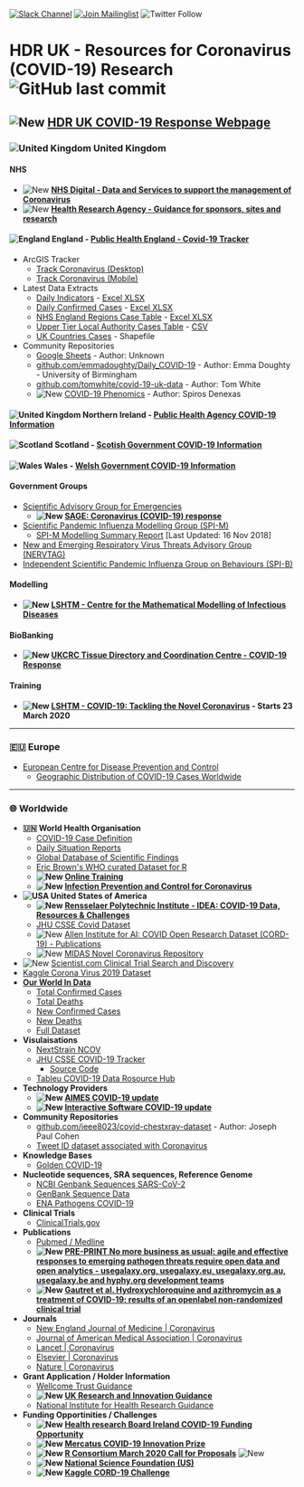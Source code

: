 [![Slack Channel](https://img.shields.io/badge/Slack-%23covid--19challenge-brightgreen)](https://healthdataresearchuk.slack.com/archives/CV5B38SF3) [![Join Mailinglist](https://img.shields.io/badge/Mailing%20list-%23covid--19challenge-yellow)](https://hdruk.us18.list-manage.com/subscribe?u=aebfef05d173a4888d1cde535&id=30d89c2c77) ![Twitter Follow](https://img.shields.io/twitter/follow/hdruk?label=Follow&style=social)

# HDR UK - Resources for Coronavirus (COVID-19) Research ![GitHub last commit](https://img.shields.io/github/last-commit/hdruk/covid-19)

##                 ![New](https://img.shields.io/badge/NEW-2020--03--20-red) [HDR UK COVID-19 Response Webpage](https://www.hdruk.ac.uk/covid-19/)

### ![United Kingdom](https://www.iconfinder.com/icons/16014/download/png/16) United Kingdom
#### NHS
  - ![New](https://img.shields.io/badge/NEW-2020--03--19-orange) **[NHS Digital - Data and Services to support the management of Coronavirus](https://digital.nhs.uk/news-and-events/latest-news/data-and-services-supporting-coronavirus)**
  - ![New](https://img.shields.io/badge/NEW-2020--03--19-orange) **[Health Research Agency - Guidance for sponsors, sites and research](https://www.hra.nhs.uk/planning-and-improving-research/policies-standards-legislation/covid-19-guidance-sponsors-sites-and-researchers/)**
#### ![England](https://www.iconfinder.com/icons/15853/download/png/16)󠁧󠁢󠁥󠁮󠁧󠁿 England - [Public Health England - Covid-19 Tracker](https://www.gov.uk/government/publications/covid-19-track-coronavirus-cases)
  - ArcGIS Tracker
    - [Track Coronavirus (Desktop)](https://www.arcgis.com/apps/opsdashboard/index.html#/f94c3c90da5b4e9f9a0b19484dd4bb14)
    - [Track Coronavirus (Mobile)](https://www.arcgis.com/apps/opsdashboard/index.html#/ae5dda8f86814ae99dde905d2a9070ae)
  - Latest Data Extracts
    - [Daily Indicators](https://www.arcgis.com/home/item.html?id=bc8ee90225644ef7a6f4dd1b13ea1d67) - [Excel XLSX](https://www.arcgis.com/sharing/rest/content/items/bc8ee90225644ef7a6f4dd1b13ea1d67/data)
    - [Daily Confirmed Cases](https://www.arcgis.com/home/item.html?id=e5fd11150d274bebaaf8fe2a7a2bda11) - [Excel XLSX](https://www.arcgis.com/sharing/rest/content/items/e5fd11150d274bebaaf8fe2a7a2bda11/data)
    - [NHS England Regions Case Table](https://www.arcgis.com/home/item.html?id=ca796627a2294c51926865748c4a56e8) - [Excel XLSX](https://www.arcgis.com/sharing/rest/content/items/ca796627a2294c51926865748c4a56e8/data)
    - [Upper Tier Local Authority Cases Table](https://www.arcgis.com/home/item.html?id=b684319181f94875a6879bbc833ca3a6) - [CSV](https://www.arcgis.com/sharing/rest/content/items/b684319181f94875a6879bbc833ca3a6/data)
    - [UK Countries Cases](https://www.arcgis.com/home/item.html?id=0490914464f849108e87800f1fcf6d2a) - Shapefile
  - Community Repositories
    - [Google Sheets](https://docs.google.com/spreadsheets/d/129bJR5Mgcr5qOQNc96CBWKFfjODToWKRiVKDEg5ybkU/edit#gid=259037066) - Author: Unknown
    - [github.com/emmadoughty/Daily_COVID-19](https://github.com/emmadoughty/Daily_COVID-19) - Author: Emma Doughty - University of Birmingham
    - [github.com/tomwhite/covid-19-uk-data](https://github.com/tomwhite/covid-19-uk-data) - Author: Tom White
    - ![New](https://img.shields.io/badge/NEW-2020--03--19-orange) [COVID-19 Phenomics](http://covid19-phenomics.org/) - Author: Spiros Denexas

#### ![United Kingdom](https://www.iconfinder.com/icons/16014/download/png/16) Northern Ireland - [Public Health Agency COVID-19 Information](https://www.publichealth.hscni.net/news/covid-19-coronavirus)
#### ![Scotland](https://www.iconfinder.com/icons/92325/download/png/16)󠁧󠁢󠁳󠁣󠁴󠁿 Scotland - [Scotish Government COVID-19 Information](https://www.gov.scot/coronavirus-covid-19/)
#### ![Wales](https://www.iconfinder.com/icons/2634461/download/png/16)󠁧󠁢󠁷󠁬󠁳󠁿 Wales - [Welsh Government COVID-19 Information](https://gov.wales/coronavirus)
#### Government Groups
  - [Scientific Advisory Group for Emergencies](https://www.gov.uk/government/groups/scientific-advisory-group-for-emergencies-sage)
    - **![New](https://img.shields.io/badge/NEW-2020--03--20-red) [SAGE: Coronavirus (COVID-19) response](https://www.gov.uk/government/groups/scientific-advisory-group-for-emergencies-sage-coronavirus-covid-19-response)**
  - [Scientific Pandemic Influenza Modelling Group (SPI-M)](https://www.gov.uk/government/groups/scientific-pandemic-influenza-subgroup-on-modelling)
    - [SPI-M Modelling Summary Report](https://www.gov.uk/government/publications/spi-m-publish-updated-modelling-summary) [Last Updated: 16 Nov 2018]
  - [New and Emerging Respiratory Virus Threats Advisory Group (NERVTAG)](https://www.gov.uk/government/groups/new-and-emerging-respiratory-virus-threats-advisory-group)
  - [Independent Scientific Pandemic Influenza Group on Behaviours (SPI-B)](https://assets.publishing.service.gov.uk/government/uploads/system/uploads/attachment_data/file/873732/07-role-of-behavioural-science-in-the-coronavirus-outbreak.pdf)
#### Modelling
  - **![New](https://img.shields.io/badge/NEW-2020--03--20-red) [LSHTM - Centre for the Mathematical Modelling of Infectious Diseases
](https://github.com/cmmid)**
#### BioBanking
  - **![New](https://img.shields.io/badge/NEW-2020--03--20-red) [UKCRC Tissue Directory and Coordination Centre - COVID-19 Response](https://biobankinguk.org/covid-19/)**
#### Training
  - **![New](https://img.shields.io/badge/NEW-2020--03--20-red) [LSHTM - COVID-19: Tackling the Novel Coronavirus](https://www.lshtm.ac.uk/study/courses/short-courses/free-online-courses/coronavirus) - Starts 23 March 2020**

<hr>

### 🇪🇺 Europe
- [European Centre for Disease Prevention and Control](https://www.ecdc.europa.eu/en/novel-coronavirus-china)
  - [Geographic Distribution of COVID-19 Cases Worldwide](https://www.ecdc.europa.eu/en/publications-data/download-todays-data-geographic-distribution-covid-19-cases-worldwide)

<hr>

### 🌐 Worldwide
- **🇺🇳 World Health Organisation**
  - [COVID-19 Case Definition](https://apps.who.int/iris/bitstream/handle/10665/331231/WHO-2019-nCoV-SurveillanceGuidance-2020.4-eng.pdf?sequence=1&isAllowed=y)
  - [Daily Situation Reports](https://www.who.int/emergencies/diseases/novel-coronavirus-2019/situation-reports/)
  - [Global Database of Scientific Findings](https://worldhealthorg-my.sharepoint.com/personal/garnicacarrenoj_who_int/_layouts/15/onedrive.aspx?id=%2Fpersonal%2Fgarnicacarrenoj%5Fwho%5Fint%2FDocuments%2FCOVID%2D19%2DDatabase%2DFiles&originalPath=aHR0cHM6Ly93b3JsZGhlYWx0aG9yZy1teS5zaGFyZXBvaW50LmNvbS86ZjovZy9wZXJzb25hbC9nYXJuaWNhY2FycmVub2pfd2hvX2ludC9Fbnp4blNKdDY4cElxTEJ3UFlkcWtxY0IxS0hib0NBUUpSTjNta1R0M1pxREFBP3J0aW1lPTRZRnB0OVhKMTBn)
  - [Eric Brown's WHO curated Dataset for R](https://github.com/eebrown/data2019nCoV)
  - **![New](https://img.shields.io/badge/NEW-2020--03--20-red) [Online Training](https://www.who.int/emergencies/diseases/novel-coronavirus-2019/training/online-training)**
  - **![New](https://img.shields.io/badge/NEW-2020--03--20-red) [Infection Prevention and Control for Coronavirus](https://openwho.org/courses/COVID-19-IPC-EN)**
- **![USA](https://www.iconfinder.com/icons/92407/download/png/16) United States of America**
  - **![New](https://img.shields.io/badge/NEW-2020--03--20-red) [Rensselaer Polytechnic Institute - IDEA: COVID-19 Data, Resources & Challenges](https://idea.rpi.edu/covid-19-resources)**
  - [JHU CSSE Covid Dataset](https://github.com/CSSEGISandData/COVID-19/tree/master/csse_covid_19_data)
  - ![New](https://img.shields.io/badge/NEW-2020--03--19-orange) [Allen Institute for AI: COVID Open Research Dataset (CORD-19) - Publications](https://pages.semanticscholar.org/coronavirus-research)
  - ![New](https://img.shields.io/badge/NEW-2020--03--20-red) [MIDAS Novel Coronavirus Repository](https://github.com/midas-network/COVID-19)
- ![New](https://img.shields.io/badge/NEW-2020--03--19-orange) [Scientist.com Clinical Trial Search and Discovery](https://app.trialinsights.com/dashboard/rgZytYrGWPjoCnQqY?show=portfolio_summary&sort=last_update_posted&direction=desc&draw=0)
- [Kaggle Corona Virus 2019 Dataset](https://www.kaggle.com/sudalairajkumar/novel-corona-virus-2019-dataset)
- **[Our World In Data](https://ourworldindata.org/coronavirus)**
  - [Total Confirmed Cases](https://covid.ourworldindata.org/data/total_cases.csv)
  - [Total Deaths](https://covid.ourworldindata.org/data/total_deaths.csv)
  - [New Confirmed Cases](https://covid.ourworldindata.org/data/new_cases.csv)
  - [New Deaths](https://covid.ourworldindata.org/data/new_deaths.csv)
  - [Full Dataset](https://covid.ourworldindata.org/data/full_data.csv)
- **Visulaisations**
  - [NextStrain NCOV](https://nextstrain.org/ncov)
  - [JHU CSSE COVID-19 Tracker](https://gisanddata.maps.arcgis.com/apps/opsdashboard/index.html#/bda7594740fd40299423467b48e9ecf6)
    - [Source Code](https://github.com/CSSEGISandData/COVID-19)
  - [Tableu COVID-19 Data Rosource Hub](https://public.tableau.com/profile/covid.19.data.resource.hub#!/vizhome/COVID-19Cases_15840488375320/COVID-19Cases)
- **Technology Providers**
  - **![New](https://img.shields.io/badge/NEW-2020--03--20-red) [AIMES COVID-19 update](https://www.aimes.uk/news-1577)**
  - **![New](https://img.shields.io/badge/NEW-2020--03--20-red) [Interactive Software COVID-19 update](https://www.interactivesoftware.co.uk/2020/03/20/interactive-software-limited-covid-19-update-and-business-continuity-plan/)**
- **Community Repositories**
  - [github.com/ieee8023/covid-chestxray-dataset](https://github.com/ieee8023/covid-chestxray-dataset) - Author: Joseph Paul Cohen
  - [Tweet ID dataset associated with Coronavirus](https://github.com/echen102/COVID-19-TweetIDs)
- **Knowledge Bases**
  - [Golden COVID-19](https://golden.com/wiki/Cluster%3A_COVID-19-ZXJX9AR)
- **Nucleotide sequences, SRA sequences, Reference Genome**
  - [NCBI Genbank Sequences SARS-CoV-2](https://www.ncbi.nlm.nih.gov/genbank/sars-cov-2-seqs/)
  - [GenBank Sequence Data](https://www.ncbi.nlm.nih.gov/labs/virus/vssi/#/virus?SeqType_s=Nucleotide&VirusLineage_ss=Wuhan%20seafood%20market%20pneumonia%20virus,%20taxid:2697049)
  - [ENA Pathogens COVID-19](https://www.ebi.ac.uk/ena/pathogens/covid-19)
- **Clinical Trials**
  - [ClinicalTrials.gov](https://clinicaltrials.gov/ct2/results?cond=%22wuhan+coronavirus%22)
- **Publications**
  - [Pubmed / Medline](https://pubmed.ncbi.nlm.nih.gov/?term=%28%28wuhan%5BAll+Fields%5D+AND+%28%22coronavirus%22%5BMeSH+Terms%5D+OR+%22coronavirus%22%5BAll+Fields%5D%29%29+AND+2019%2F12%5BPDAT%5D+%3A+2030%5BPDAT%5D%29+OR+2019-nCoV%5BAll+Fields%5D+OR+2019nCoV%5BAll+Fields%5D+OR+COVID-19%5BAll+Fields%5D+OR+SARS-CoV-2%5BAll+Fields%5D)
  - **![New](https://img.shields.io/badge/NEW-2020--03--20-red) [PRE-PRINT No more business as usual: agile and effective responses to emerging pathogen threats require open data and open analytics - usegalaxy.org, usegalaxy.eu, usegalaxy.org.au, usegalaxy.be and hyphy.org development teams](https://doi.org/10.1101/2020.02.21.959973)**
  - **![New](https://img.shields.io/badge/NEW-2020--03--20-red) [Gautret et al. Hydroxychloroquine and azithromycin as a treatment of COVID-19: results of an openlabel non-randomized clinical trial](https://www.mediterranee-infection.com/wp-content/uploads/2020/03/Hydroxychloroquine_final_DOI_IJAA.pdf)**
- **Journals**
  - [New England Journal of Medicine | Coronavirus](https://www.nejm.org/coronavirus)
  - [Journal of American Medical Association | Coronavirus](https://jamanetwork.com/journals/jama/pages/coronavirus-alert)
  - [Lancet | Coronavirus](https://www.thelancet.com/coronavirus)
  - [Elsevier | Coronavirus](https://www.elsevier.com/connect/coronavirus-information-center)
  - [Nature | Coronavirus](https://www.nature.com/subjects/sars-virus)
- **Grant Application / Holder Information**
  - [Wellcome Trust Guidance](https://wellcome.ac.uk/grant-funding/guidance/coronavirus-covid-19-information-grant-applicants-and-grantholders)
  - **![New](https://img.shields.io/badge/NEW-2020--03--19-orange) [UK Research and Innovation Guidance](https://www.ukri.org/news/coronavirus-impact-on-ukri-supported-research/)**
  - [National Institute for Health Research Guidance](https://www.nihr.ac.uk/news/dhsc-issues-guidance-on-the-impact-on-covid-19-on-research-funded-or-supported-by-nihr/24469)
- **Funding Opportinities / Challenges**
  - **![New](https://img.shields.io/badge/NEW-2020--03--19-orange) [Health research Board Ireland COVID-19 Funding Opportunity](https://www.hrb.ie/news/latest-news/news-story/article/covid-19-pandemic-rapid-response-funding-opportunity/)**
  - **![New](https://img.shields.io/badge/NEW-2020--03--19-orange) [Mercatus COVID-19 Innovation Prize](https://www.mercatus.org/features/mercatus-launches-prize-fund-combat-covid-19)**
  - **![New](https://img.shields.io/badge/NEW-2020--03--20-red) [R Consortium March 2020 Call for Proposals](https://www.r-consortium.org/blog/2020/03/11/march-2020-isc-call-for-proposals)** ![New](https://img.shields.io/badge/Deadline-2020--04--02-blue)
  - **![New](https://img.shields.io/badge/NEW-2020--03--20-red) [National Science Foundation (US)](https://www.nsf.gov/pubs/2020/nsf20052/nsf20052.jsp?org=NSF)**
  - **![New](https://img.shields.io/badge/NEW-2020--03--20-red) [Kaggle CORD-19 Challenge](https://www.kaggle.com/allen-institute-for-ai/CORD-19-research-challenge)**
